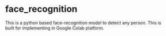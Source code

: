 # face_recognition
This is a python based face-recognition model to detect any person. This is built for implementing in Google Colab platform.
